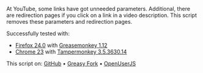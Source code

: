 At YouTube, some links have got unneeded parameters. Additional, there are redirection pages if you click on a link in a video description. This script removes these parameters and redirection pages.

Successfully tested with:
- [Firefox 24.0](https://www.mozilla.org/firefox/new/) with [Greasemonkey 1.12](https://addons.mozilla.org/firefox/addon/greasemonkey/)
- [Chrome 23](https://www.google.com/chrome/) with [Tampermonkey 3.5.3630.14](https://chrome.google.com/webstore/detail/tampermonkey/dhdgffkkebhmkfjojejmpbldmpobfkfo)

This script on: [GitHub](https://github.com/t-fr/userscripts/tree/master/YouTube%20Link%20Cleaner) • [Greasy Fork](https://greasyfork.org/scripts/1193-youtube-link-cleaner) • [OpenUserJS](https://openuserjs.org/scripts/tfr/YouTube_Link_Cleaner)